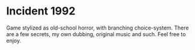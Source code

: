 # Incident 1992
Game stylized as old-school horror, with branching choice-system. There are a few secrets, my own dubbing, original music and such.
Feel free to enjoy.
